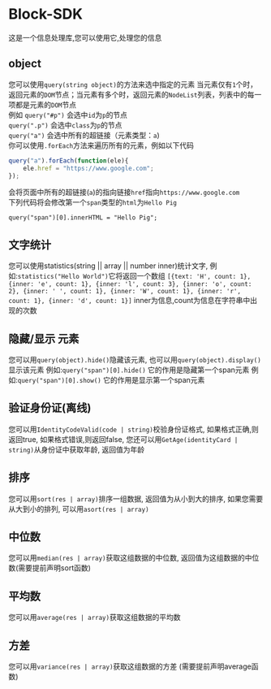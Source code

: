 # Block-SDK
这是一个信息处理库,您可以使用它,处理您的信息
## object
您可以使用`query(string object)`的方法来选中指定的元素
当元素仅有`1`个时，返回元素的`DOM`节点；当元素有多个时，返回元素的`NodeList`列表，列表中的每一项都是元素的`DOM`节点  
例如 `query("#p")` 会选中`id`为`p`的节点  
     `query(".p")` 会选中`class`为`p`的节点  
     `query("a")`  会选中所有的超链接（元素类型：`a`)  
你可以使用`.forEach`方法来遍历所有的元素，例如以下代码  
```javascript
query("a").forEach(function(ele){
    ele.href = "https://www.google.com";
});
```
会将页面中所有的超链接(`a`)的指向链接`href`指向`https://www.google.com`  
下列代码将会修改第一个`span`类型的`html`为`Hello Pig`  
```javasript
query("span")[0].innerHTML = "Hello Pig";
```

## 文字统计
您可以使用statistics(string || array || number inner)统计文字,
例如:`statistics("Hello World")`它将返回一个数组
`[{text: 'H', count: 1},
{inner: 'e', count: 1},
{inner: 'l', count: 3},
{inner: 'o', count: 2},
{inner: ' ', count: 1},
{inner: 'W', count: 1},
{inner: 'r', count: 1},
{inner: 'd', count: 1}]`
inner为信息,count为信息在字符串中出现的次数

## 隐藏/显示 元素
您可以用`query(object).hide()`隐藏该元素,
也可以用`query(object).display()`显示该元素
例如:`query("span")[0].hide()`
它的作用是隐藏第一个span元素
例如:`query("span")[0].show()`
它的作用是显示第一个span元素

## 验证身份证(离线)
您可以用`IdentityCodeValid(code | string)`校验身份证格式,
如果格式正确,则返回true,
如果格式错误,则返回false,
您还可以用`GetAge(identityCard | string)`从身份证中获取年龄,
返回值为年龄

## 排序
您可以用`sort(res | array)`排序一组数据,
返回值为从小到大的排序,
如果您需要从大到小的排列,
可以用`asort(res | array)`

## 中位数
您可以用`median(res | array)`获取这组数据的中位数,
返回值为这组数据的中位数(需要提前声明sort函数)

## 平均数
您可以用`average(res | array)`获取这组数据的平均数

## 方差
您可以用`variance(res | array)`获取这组数据的方差
(需要提前声明average函数)
